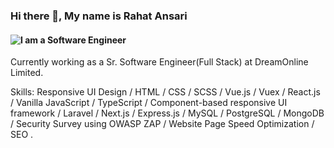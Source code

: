 ### Hi there 👋, My name is Rahat Ansari
#### ![I am a Software Engineer](https://rahat-ansari.github.io/portfolio/)

Currently working as a Sr. Software Engineer(Full Stack) at DreamOnline Limited.

Skills:  Responsive UI Design / HTML / CSS / SCSS / Vue.js / Vuex / React.js / Vanilla JavaScript / TypeScript / Component-based responsive UI framework / Laravel / Next.js / Express.js / MySQL / PostgreSQL / MongoDB / Security Survey using OWASP ZAP / Website Page Speed Optimization / SEO .








